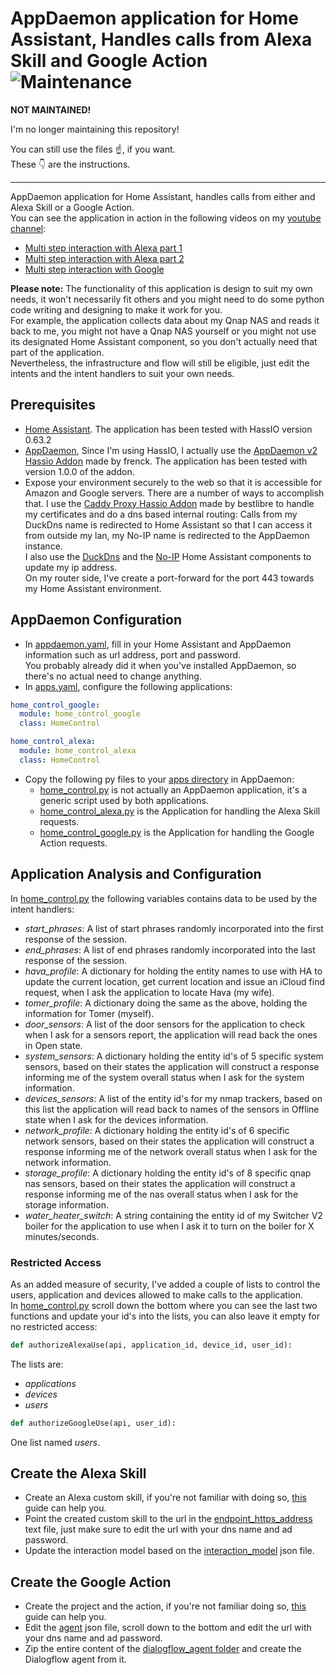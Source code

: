 # AppDaemon application for Home Assistant, Handles calls from Alexa Skill and Google Action</br>![Maintenance](https://img.shields.io/maintenance/no/2019.svg)

**NOT MAINTAINED!**

I'm no longer maintaining this repository!</br>

You can still use the files :point_up:, if you want.</br>
These :point_down: are the instructions.

__________________________________________

AppDaemon application for Home Assistant, handles calls from either and Alexa Skill or a Google Action.</br>
You can see the application in action in the following videos on my [youtube channel](https://www.youtube.com/channel/UCH9z4dabjTo-pRqM3_i5RTg?view_as=subscriber):
- [Multi step interaction with Alexa part 1](https://www.youtube.com/watch?v=g7Zq0ZpjCU0)
- [Multi step interaction with Alexa part 2](https://www.youtube.com/watch?v=1pNSTCa0X_k)
- [Multi step interaction with Google](https://www.youtube.com/watch?v=ucb5h4LkcNk&)

**Please note:** The functionality of this application is design to suit my own needs, it won't necessarily fit others and you might need to do some python code writing and designing to make it work for you.</br>
For example, the application collects data about my Qnap NAS and reads it back to me, you might not have a Qnap NAS yourself or you might not use its designated Home Assistant component, so you don't actually need that part of the application.</br>
Nevertheless, the infrastructure and flow will still be eligible, just edit the intents and the intent handlers to suit your own needs.</br>

## Prerequisites
- [Home Assistant](https://home-assistant.io/). The application has been tested with HassIO version 0.63.2
- [AppDaemon](http://appdaemon.readthedocs.io/en/stable/index.html), Since I'm using HassIO, I actually use the [AppDaemon v2 Hassio Addon](https://github.com/hassio-addons/addon-appdaemon) made by frenck. The application has been tested with version 1.0.0 of the addon.
- Expose your environment securely to the web so that it is accessible for Amazon and Google servers. There are a number of ways to accomplish that. I use the [Caddy Proxy Hassio Addon](https://github.com/bestlibre/hassio-addons/tree/master/caddy_proxy) made by bestlibre to handle my certificates and do a dns based internal routing: Calls from my DuckDns name is redirected to Home Assistant so that I can access it from outside my lan, my No-IP name is redirected to the AppDaemon instance.</br>
I also use the [DuckDns](https://home-assistant.io/components/duckdns/) and the [No-IP](https://home-assistant.io/components/no_ip/) Home Assistant components to update my ip address.</br>
On my router side, I've create a port-forward for the port 443 towards my Home Assistant environment.</br>

## AppDaemon Configuration
- In [appdaemon.yaml](/appdaemon.yaml), fill in your Home Assistant and AppDaemon information such as url address, port and password.</br>
  You probably already did it when you've installed AppDaemon, so there's no actual need to change anything.
- In [apps.yaml](/apps.yaml), configure the following applications:
```yaml
home_control_google:
  module: home_control_google
  class: HomeControl

home_control_alexa:
  module: home_control_alexa
  class: HomeControl
```
- Copy the following py files to your [apps directory](/apps) in AppDaemon:
  - [home_control.py](/apps/home_control.py) is not actually an AppDaemon application, it's a generic script used by both applications.
  - [home_control_alexa.py](/apps/home_control_alexa.py) is the Application for handling the Alexa Skill requests.
  - [home_control_google.py](/apps/home_control_google.py) is the Application for handling the Google Action requests.

## Application Analysis and Configuration
In [home_control.py](/apps/home_control.py) the following variables contains data to be used by the intent handlers:
- *start_phrases*: A list of start phrases randomly incorporated into the first response of the session.
- *end_phrases*: A list of end phrases randomly incorporated into the last response of the session.
- *hava_profile*: A dictionary for holding the entity names to use with HA to update the current location, get current location and issue an iCloud find request, when I ask the application to locate Hava (my wife).
- *tomer_profile*: A dictionary doing the same as the above, holding the information for Tomer (myself).
- *door_sensors*: A list of the door sensors for the application to check when I ask for a sensors report, the application will read back the ones in Open state.
- *system_sensors*: A dictionary holding the entity id's of 5 specific system sensors, based on their states the application will construct a response informing me of the system overall status when I ask for the system information.
- *devices_sensors*: A list of the entity id's for my nmap trackers, based on this list the application will read back to names of the sensors in Offline state when I ask for the devices information.
- *network_profile*: A dictionary holding the entity id's of 6 specific network sensors, based on their states the application will construct a response informing me of the network overall status when I ask for the network information.
- *storage_profile*: A dictionary holding the entity id's of 8 specific qnap nas sensors, based on their states the application will construct a response informing me of the nas overall status when I ask for the storage information.
- *water_heater_switch*: A string containing the entity id of my Switcher V2 boiler for the application to use when I ask it to turn on the boiler for X minutes/seconds.

### Restricted Access
As an added measure of security, I've added a couple of lists to control the users, application and devices allowed to make calls to the application.</br>
In [home_control.py](/apps/home_control.py) scroll down the bottom where you can see the last two functions and update your id's into the lists, you can also leave it empty for no restricted access:</br>
```python
def authorizeAlexaUse(api, application_id, device_id, user_id):
```
The lists are:
- *applications*
- *devices*
- *users*
```python
def authorizeGoogleUse(api, user_id):
```
One list named *users*.</br>

## Create the Alexa Skill
- Create an Alexa custom skill, if you're not familiar with doing so, [this](https://developer.amazon.com/docs/custom-skills/steps-to-build-a-custom-skill.html) guide can help you.
- Point the created custom skill to the url in the [endpoint_https_address](/config_alexa_skill/endpoint_https_address.txt) text file, just make sure to edit the url with your dns name and ad password.
- Update the interaction model based on the [interaction_model](/config_alexa_skill/interaction_model.json) json file.</br>

## Create the Google Action
- Create the project and the action, if you're not familiar doing so, [this](https://developers.google.com/actions/dialogflow/first-app) guide can help you.
- Edit the [agent](/config_google_action/dialogflow_agent/agent.json) json file, scroll down to the bottom and edit the url with your dns name and ad password.
- Zip the entire content of the [dialogflow_agent folder](/config_google_action/dialogflow_agent) and create the Dialogflow agent from it.

